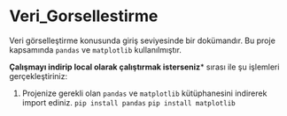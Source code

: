 # Veri_Gorsellestirme
Veri görselleştirme konusunda giriş seviyesinde bir dokümandır.
Bu proje kapsamında ```pandas``` ve ```matplotlib``` kullanılmıştır.

**Çalışmayı indirip local olarak çalıştırmak isterseniz*** sırası ile şu işlemleri gerçekleştiriniz:
1. Projenize gerekli olan ```pandas``` ve ```matplotlib``` kütüphanesini indirerek import ediniz.
```pip install pandas```
```pip install matplotlib```

